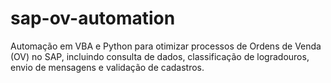 # sap-ov-automation
Automação em VBA e Python para otimizar processos de Ordens de Venda (OV) no SAP, incluindo consulta de dados, classificação de logradouros, envio de mensagens e validação de cadastros.
